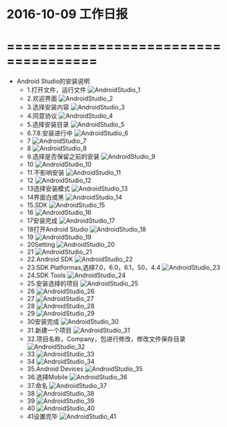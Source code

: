 # 2016-10-09 工作日报
=====================================
=====================================
* Android Studio的安装说明
  * 1.打开文件，运行文件
    ![AndroidStudio_1](images/androidstudio_pig/androidstudio_instatll_1.jpg)
  * 2.欢迎界面
    ![AndroidStudio_2](images/androidstudio_pig/androidstudio_instatll_2.jpg)
  * 3.选择安装内容
    ![AndroidStudio_3](images/androidstudio_pig/androidstudio_instatll_3.jpg)
  * 4.同意协议
    ![AndroidStudio_4](images/androidstudio_pig/androidstudio_instatll_4.jpg)
  * 5.选择安装目录
    ![AndroidStudio_5](images/androidstudio_pig/androidstudio_instatll_5.jpg)
  * 6.7.8.安装进行中
    ![AndroidStudio_6](images/androidstudio_pig/androidstudio_instatll_6.jpg)
  * 7
    ![AndroidStudio_7](images/androidstudio_pig/androidstudio_instatll_7.jpg)
  * 8
    ![AndroidStudio_8](images/androidstudio_pig/androidstudio_instatll_8.jpg)
  * 9.选择是否保留之前的安装
    ![AndroidStudio_9](images/androidstudio_pig/androidstudio_instatll_9.jpg)
  * 10
    ![AndroidStudio_10](images/androidstudio_pig/androidstudio_instatll_10.jpg)
  * 11.不影响安装
    ![AndroidStudio_11](images/androidstudio_pig/androidstudio_instatll_11.jpg)
  * 12
    ![AndroidStudio_12](images/androidstudio_pig/androidstudio_instatll_12.jpg)
  * 13选择安装模式
    ![AndroidStudio_13](images/androidstudio_pig/androidstudio_instatll_13.jpg)
  * 14界面白或黑
    ![AndroidStudio_14](images/androidstudio_pig/androidstudio_instatll_14.jpg)
  * 15.SDK
    ![AndroidStudio_15](images/androidstudio_pig/androidstudio_instatll_15.jpg)
  * 16
    ![AndroidStudio_16](images/androidstudio_pig/androidstudio_instatll_16.jpg)
  * 17安装完成
    ![AndroidStudio_17](images/androidstudio_pig/androidstudio_instatll_17.jpg)
  * 18打开Android Studio
    ![AndroidStudio_18](images/androidstudio_pig/androidstudio_instatll_18.jpg)
  * 19
    ![AndroidStudio_19](images/androidstudio_pig/androidstudio_instatll_19.jpg)
  * 20Setting
    ![AndroidStudio_20](images/androidstudio_pig/androidstudio_instatll_20.jpg)
  * 21
    ![AndroidStudio_21](images/androidstudio_pig/androidstudio_instatll_21.jpg)
  * 22.Android SDK
    ![AndroidStudio_22](images/androidstudio_pig/androidstudio_instatll_22.jpg)
  * 23.SDK Platformas,选择7.0，6.0，6.1，50，4.4
    ![AndroidStudio_23](images/androidstudio_pig/androidstudio_instatll_23.jpg)
  * 24.SDK Tools
    ![AndroidStudio_24](images/androidstudio_pig/androidstudio_instatll_24.jpg)
  * 25.安装选择的项目
    ![AndroidStudio_25](images/androidstudio_pig/androidstudio_instatll_25.jpg)
  * 26
    ![AndroidStudio_26](images/androidstudio_pig/androidstudio_instatll_26.jpg)
  * 27
    ![AndroidStudio_27](images/androidstudio_pig/androidstudio_instatll_27.jpg)
  * 28
    ![AndroidStudio_28](images/androidstudio_pig/androidstudio_instatll_28.jpg)
  * 29
    ![AndroidStudio_29](images/androidstudio_pig/androidstudio_instatll_29.jpg)
  * 30安装完成
    ![AndroidStudio_30](images/androidstudio_pig/androidstudio_instatll_30.jpg)
  * 31.新建一个项目
    ![AndroidStudio_31](images/androidstudio_pig/androidstudio_instatll_31.jpg)
  * 32.项目名称，Company，包进行修改，修改文件保存目录
    ![AndroidStudio_32](images/androidstudio_pig/androidstudio_instatll_32.jpg)
  * 33
    ![AndroidStudio_33](images/androidstudio_pig/androidstudio_instatll_33.jpg)
  * 34
    ![AndroidStudio_34](images/androidstudio_pig/androidstudio_instatll_34.jpg)
  * 35.Android Devices
    ![AndroidStudio_35](images/androidstudio_pig/androidstudio_instatll_35.jpg)
  * 36.选择Mobile
    ![AndroidStudio_36](images/androidstudio_pig/androidstudio_instatll_36.jpg)
  * 37.命名
    ![AndroidStudio_37](images/androidstudio_pig/androidstudio_instatll_37.jpg)
  * 38
    ![AndroidStudio_38](images/androidstudio_pig/androidstudio_instatll_38.jpg)
  * 39
    ![AndroidStudio_39](images/androidstudio_pig/androidstudio_instatll_39.jpg)
  * 40
    ![AndroidStudio_40](images/androidstudio_pig/androidstudio_instatll_40.jpg)
  * 41设置完毕
    ![AndroidStudio_41](images/androidstudio_pig/androidstudio_instatll_41.jpg)
